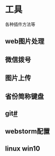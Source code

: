 # 工具
各种插件方法等

## web图片处理


## 微信拨号


## 图片上传


## 省份简称键盘


## git[#](./git/)


## webstorm配置


## linux win10

